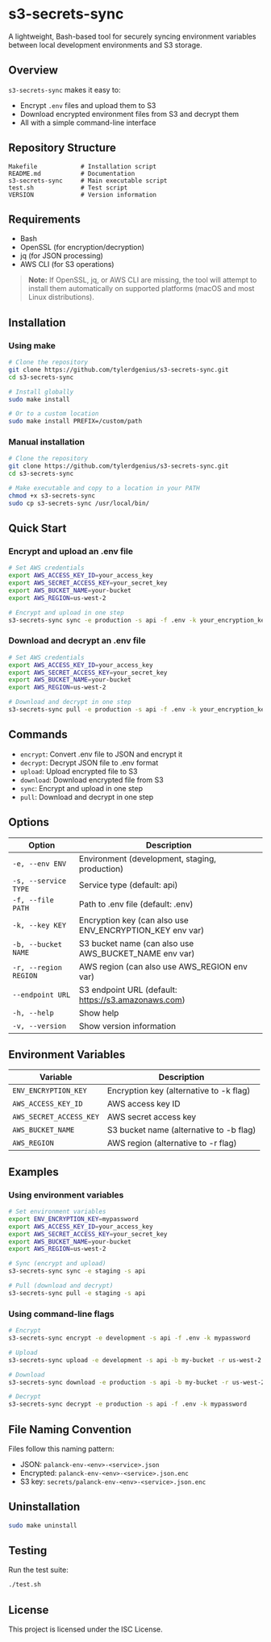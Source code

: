 # s3-secrets-sync

A lightweight, Bash-based tool for securely syncing environment variables between local development environments and S3 storage.

## Overview

`s3-secrets-sync` makes it easy to:
- Encrypt `.env` files and upload them to S3
- Download encrypted environment files from S3 and decrypt them
- All with a simple command-line interface

## Repository Structure

```
Makefile            # Installation script
README.md           # Documentation
s3-secrets-sync     # Main executable script
test.sh             # Test script
VERSION             # Version information
```

## Requirements

- Bash
- OpenSSL (for encryption/decryption)
- jq (for JSON processing)
- AWS CLI (for S3 operations)

> **Note:** If OpenSSL, jq, or AWS CLI are missing, the tool will attempt to install them automatically on supported platforms (macOS and most Linux distributions).

## Installation

### Using make

```bash
# Clone the repository
git clone https://github.com/tylerdgenius/s3-secrets-sync.git
cd s3-secrets-sync

# Install globally
sudo make install

# Or to a custom location
sudo make install PREFIX=/custom/path
```

### Manual installation

```bash
# Clone the repository
git clone https://github.com/tylerdgenius/s3-secrets-sync.git
cd s3-secrets-sync

# Make executable and copy to a location in your PATH
chmod +x s3-secrets-sync
sudo cp s3-secrets-sync /usr/local/bin/
```

## Quick Start

### Encrypt and upload an .env file

```bash
# Set AWS credentials
export AWS_ACCESS_KEY_ID=your_access_key
export AWS_SECRET_ACCESS_KEY=your_secret_key
export AWS_BUCKET_NAME=your-bucket
export AWS_REGION=us-west-2

# Encrypt and upload in one step
s3-secrets-sync sync -e production -s api -f .env -k your_encryption_key
```

### Download and decrypt an .env file

```bash
# Set AWS credentials
export AWS_ACCESS_KEY_ID=your_access_key
export AWS_SECRET_ACCESS_KEY=your_secret_key
export AWS_BUCKET_NAME=your-bucket
export AWS_REGION=us-west-2

# Download and decrypt in one step
s3-secrets-sync pull -e production -s api -f .env -k your_encryption_key
```

## Commands

- `encrypt`: Convert .env file to JSON and encrypt it
- `decrypt`: Decrypt JSON file to .env format
- `upload`: Upload encrypted file to S3
- `download`: Download encrypted file from S3
- `sync`: Encrypt and upload in one step
- `pull`: Download and decrypt in one step

## Options

| Option | Description |
|--------|-------------|
| `-e, --env ENV` | Environment (development, staging, production) |
| `-s, --service TYPE` | Service type (default: api) |
| `-f, --file PATH` | Path to .env file (default: .env) |
| `-k, --key KEY` | Encryption key (can also use ENV_ENCRYPTION_KEY env var) |
| `-b, --bucket NAME` | S3 bucket name (can also use AWS_BUCKET_NAME env var) |
| `-r, --region REGION` | AWS region (can also use AWS_REGION env var) |
| `--endpoint URL` | S3 endpoint URL (default: https://s3.amazonaws.com) |
| `-h, --help` | Show help |
| `-v, --version` | Show version information |

## Environment Variables

| Variable | Description |
|----------|-------------|
| `ENV_ENCRYPTION_KEY` | Encryption key (alternative to -k flag) |
| `AWS_ACCESS_KEY_ID` | AWS access key ID |
| `AWS_SECRET_ACCESS_KEY` | AWS secret access key |
| `AWS_BUCKET_NAME` | S3 bucket name (alternative to -b flag) |
| `AWS_REGION` | AWS region (alternative to -r flag) |

## Examples

### Using environment variables

```bash
# Set environment variables
export ENV_ENCRYPTION_KEY=mypassword
export AWS_ACCESS_KEY_ID=your_access_key
export AWS_SECRET_ACCESS_KEY=your_secret_key
export AWS_BUCKET_NAME=your-bucket
export AWS_REGION=us-west-2

# Sync (encrypt and upload)
s3-secrets-sync sync -e staging -s api

# Pull (download and decrypt)
s3-secrets-sync pull -e staging -s api
```

### Using command-line flags

```bash
# Encrypt
s3-secrets-sync encrypt -e development -s api -f .env -k mypassword

# Upload
s3-secrets-sync upload -e development -s api -b my-bucket -r us-west-2

# Download
s3-secrets-sync download -e production -s api -b my-bucket -r us-west-2

# Decrypt
s3-secrets-sync decrypt -e production -s api -f .env -k mypassword
```

## File Naming Convention

Files follow this naming pattern:
- JSON: `palanck-env-<env>-<service>.json`
- Encrypted: `palanck-env-<env>-<service>.json.enc`
- S3 key: `secrets/palanck-env-<env>-<service>.json.enc`

## Uninstallation

```bash
sudo make uninstall
```

## Testing

Run the test suite:

```bash
./test.sh
```

## License

This project is licensed under the ISC License.
